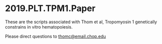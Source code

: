 # 2019.PLT.TPM1.Paper

These are the scripts associated with Thom et al, Tropomyosin 1 genetically constrains in vitro hematopoiesis. 

Please direct questions to thomc@email.chop.edu

